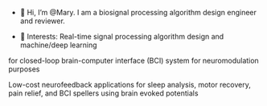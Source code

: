 - 👋 Hi, I’m @Mary. I am a biosignal processing algorithm design engineer and reviewer.

- 💞️ Interests: 
Real-time signal processing algorithm design and machine/deep learning

for closed-loop brain-computer interface (BCI) system for neuromodulation purposes 


Low-cost neurofeedback applications for sleep analysis, motor recovery, pain relief, and BCI spellers using brain evoked potentials   
